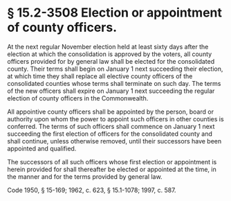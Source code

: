# § 15.2-3508 Election or appointment of county officers.

<p>At the next regular November election held at least sixty days after the election at which the consolidation is approved by the voters, all county officers provided for by general law shall be elected for the consolidated county. Their terms shall begin on January 1 next succeeding their election, at which time they shall replace all elective county officers of the consolidated counties whose terms shall terminate on such day. The terms of the new officers shall expire on January 1 next succeeding the regular election of county officers in the Commonwealth.</p><p>All appointive county officers shall be appointed by the person, board or authority upon whom the power to appoint such officers in other counties is conferred. The terms of such officers shall commence on January 1 next succeeding the first election of officers for the consolidated county and shall continue, unless otherwise removed, until their successors have been appointed and qualified.</p><p>The successors of all such officers whose first election or appointment is herein provided for shall thereafter be elected or appointed at the time, in the manner and for the terms provided by general law.</p><p>Code 1950, § 15-169; 1962, c. 623, § 15.1-1078; 1997, c. 587.</p>